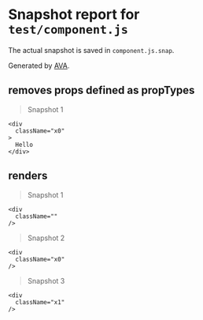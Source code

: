 # Snapshot report for `test/component.js`

The actual snapshot is saved in `component.js.snap`.

Generated by [AVA](https://ava.li).

## removes props defined as propTypes

> Snapshot 1

    <div
      className="x0"
    >
      Hello
    </div>

## renders

> Snapshot 1

    <div
      className=""
    />

> Snapshot 2

    <div
      className="x0"
    />

> Snapshot 3

    <div
      className="x1"
    />
